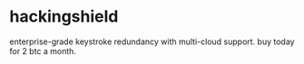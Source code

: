 # hackingshield
enterprise-grade keystroke redundancy with multi-cloud support. buy today for 2 btc a month.
